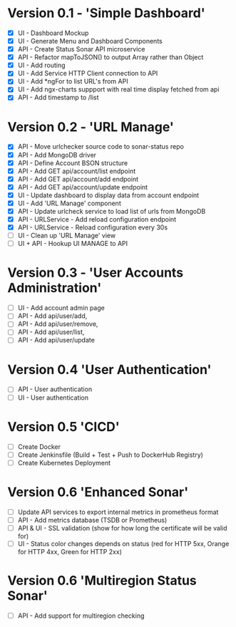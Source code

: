 # Version 0.1 - 'Simple Dashboard'   
- [x] UI - Dashboard Mockup 
- [x] UI - Generate Menu and Dashboard Components 
- [x] API - Create Status Sonar API microservice
- [x] API - Refactor mapToJSON() to output Array rather than Object
- [x] UI - Add routing 
- [x] UI - Add Service HTTP Client connection to API  
- [x] UI - Add *ngFor to list URL's from API 
- [x] UI - Add ngx-charts suppport with real time display fetched from api 
- [x] API - Add timestamp to /list 

# Version 0.2 - 'URL Manage'
- [x] API - Move urlchecker source code to sonar-status repo 
- [x] API - Add MongoDB driver
- [x] API - Define Account BSON structure
- [x] API - Add GET api/account/list endpoint
- [x] API - Add GET api/account/add endpoint
- [x] API - Add GET api/account/update endpoint
- [x] UI - Update dashboard to display data from account endpoint 
- [x] UI - Add 'URL Manage' component
- [x] API - Update urlcheck service to load list of urls from MongoDB
- [x] API - URLService - Add reload configuration endpoint
- [x] API - URLService - Reload configuration every 30s
- [ ] UI - Clean up 'URL Manage' view 
- [ ] UI + API - Hookup UI MANAGE to API

# Version 0.3 - 'User Accounts Administration'
- [ ] UI - Add account admin page 
- [ ] API - Add api/user/add, 
- [ ] API - Add api/user/remove, 
- [ ] API - Add api/user/list, 
- [ ] API - Add api/user/update

# Version 0.4 'User Authentication' 
- [ ] API - User authentication
- [ ] UI - User authentication

# Version 0.5 'CICD' 
- [ ] Create Docker 
- [ ] Create Jenkinsfile (Build + Test + Push to DockerHub Registry)
- [ ] Create Kubernetes Deployment   

# Version 0.6 'Enhanced Sonar' 
- [ ] Update API services to export internal metrics in prometheus format
- [ ] API - Add metrics database (TSDB or Prometheus) 
- [ ] API & UI - SSL validation (show for how long the certificate will be valid for) 
- [ ] UI - Status color changes depends on status (red for HTTP 5xx, Orange for HTTP 4xx, Green for HTTP 2xx)

# Version 0.6 'Multiregion Status Sonar' 
- [ ] API - Add support for multiregion checking 
